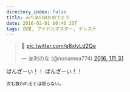 ```yaml
---
directory_index: false
title: みりあSSRおめでとう
date: 2016-02-01 00:46 JST
tags: 日常, アイドルマスター, デレステ
---
```


<blockquote class="twitter-tweet" lang="ja"><p lang="und" dir="ltr">👧 <a href="https://t.co/e8xlyLd2Qe">pic.twitter.com/e8xlyLd2Qe</a></p>&mdash; 友利のな (@nonamea774) <a href="https://twitter.com/nonamea774/status/693716036957245440">2016, 1月 31</a></blockquote>
<script async src="//platform.twitter.com/widgets.js" charset="utf-8"></script>

ばんざーい！！ ばんざーい！！



<small>次も救われるとは限らない。</small>
